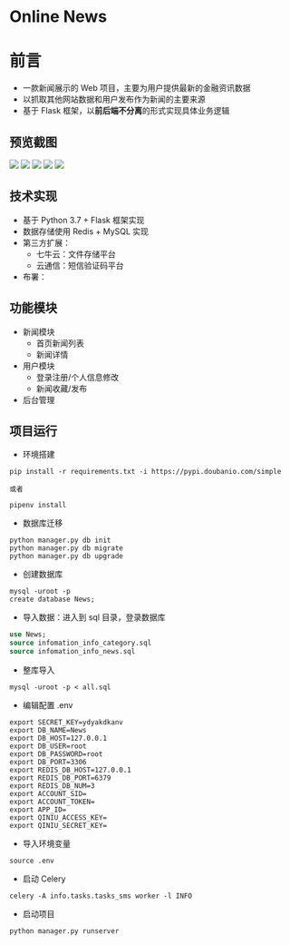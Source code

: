 # Online News

# 前言

- 一款新闻展示的 Web 项目，主要为用户提供最新的金融资讯数据
- 以抓取其他网站数据和用户发布作为新闻的主要来源
- 基于 Flask 框架，以**前后端不分离**的形式实现具体业务逻辑

## 预览截图

![](https://github.com/YDongY/code_snippets/blob/master/Flask_News/assets/post-index.png)
![](https://github.com/YDongY/code_snippets/blob/master/Flask_News/assets/post-detail.png)
![](https://github.com/YDongY/code_snippets/blob/master/Flask_News/assets/user-register.png)
![](https://github.com/YDongY/code_snippets/blob/master/Flask_News/assets/user-base-info.png)
![](https://github.com/YDongY/code_snippets/blob/master/Flask_News/assets/new-admin.png)

## 技术实现

- 基于 Python 3.7 + Flask 框架实现
- 数据存储使用 Redis + MySQL 实现
- 第三方扩展：
  - 七牛云：文件存储平台
  - 云通信：短信验证码平台
- 布署：

## 功能模块

- 新闻模块
  - 首页新闻列表
  - 新闻详情
- 用户模块
  - 登录注册/个人信息修改
  - 新闻收藏/发布
- 后台管理

## 项目运行

- 环境搭建

```shell script
pip install -r requirements.txt -i https://pypi.doubanio.com/simple

或者

pipenv install
```

- 数据库迁移

```shell script
python manager.py db init
python manager.py db migrate
python manager.py db upgrade
```

- 创建数据库

```shell script
mysql -uroot -p
create database News;
```

- 导入数据：进入到 sql 目录，登录数据库

```sql
use News;
source infomation_info_category.sql
source infomation_info_news.sql
```

- 整库导入

```shell script
mysql -uroot -p < all.sql
```

- 编辑配置 .env

```.env
export SECRET_KEY=ydyakdkanv
export DB_NAME=News
export DB_HOST=127.0.0.1
export DB_USER=root
export DB_PASSWORD=root
export DB_PORT=3306
export REDIS_DB_HOST=127.0.0.1
export REDIS_DB_PORT=6379
export REDIS_DB_NUM=3
export ACCOUNT_SID=
export ACCOUNT_TOKEN=
export APP_ID=
export QINIU_ACCESS_KEY=
export QINIU_SECRET_KEY=
```

- 导入环境变量
```shell script
source .env
```

- 启动 Celery

```shell script
celery -A info.tasks.tasks_sms worker -l INFO
```

- 启动项目

```shell script
python manager.py runserver
```
